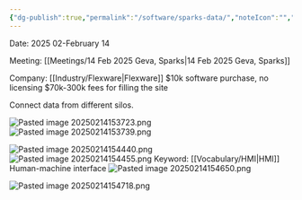 ```yaml
---
{"dg-publish":true,"permalink":"/software/sparks-data/","noteIcon":"","created":"2025-05-20T09:18:17.380-05:00"}
---
```


Date: 2025 02-February 14

Meeting: [[Meetings/14 Feb 2025 Geva, Sparks\|14 Feb 2025 Geva, Sparks]]

Company: [[Industry/Flexware\|Flexware]]
$10k software purchase, no licensing
$70k-300k fees for filling the site

Connect data from different silos.

![Pasted image 20250214153723.png](/img/user/Pasted%20image%2020250214153723.png)
![Pasted image 20250214153739.png](/img/user/Pasted%20image%2020250214153739.png)

![Pasted image 20250214154440.png](/img/user/Pasted%20image%2020250214154440.png)
![Pasted image 20250214154455.png](/img/user/Pasted%20image%2020250214154455.png)
Keyword: [[Vocabulary/HMI\|HMI]] Human-machine interface
![Pasted image 20250214154650.png](/img/user/Pasted%20image%2020250214154650.png)

![Pasted image 20250214154718.png](/img/user/Pasted%20image%2020250214154718.png)


